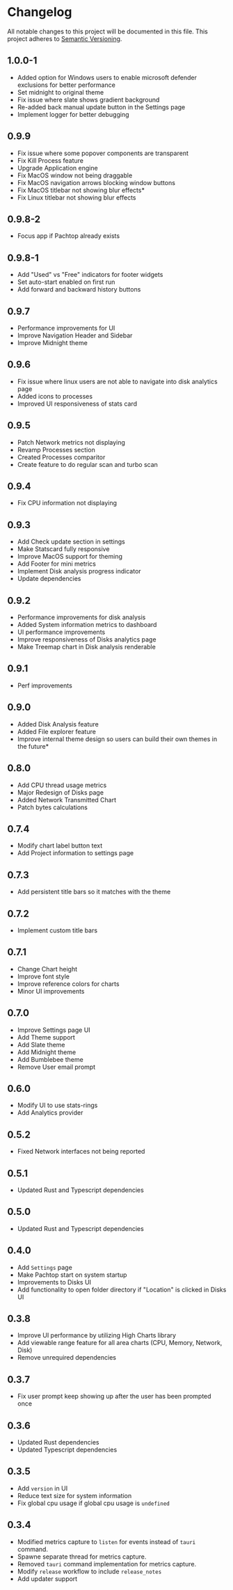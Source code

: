 # Changelog

All notable changes to this project will be documented in this file. This project adheres to [Semantic Versioning](https://semver.org/).

## 1.0.0-1
- Added option for Windows users to enable microsoft defender exclusions for better performance
- Set midnight to original theme
- Fix issue where slate shows gradient background
- Re-added back manual update button in the Settings page
- Implement logger for better debugging

## 0.9.9
- Fix issue where some popover components are transparent
- Fix Kill Process feature
- Upgrade Application engine
- Fix MacOS window not being draggable
- Fix MacOS navigation arrows blocking window buttons
- Fix MacOS titlebar not showing blur effects* 
- Fix Linux titlebar not showing blur effects


## 0.9.8-2
- Focus app if Pachtop already exists

## 0.9.8-1
- Add "Used" vs "Free" indicators for footer widgets
- Set auto-start enabled on first run
- Add forward and backward history buttons

## 0.9.7
- Performance improvements for UI
- Improve Navigation Header and Sidebar
- Improve Midnight theme

## 0.9.6
- Fix issue where linux users are not able to navigate into disk analytics page
- Added icons to processes
- Improved UI responsiveness of stats card

## 0.9.5
- Patch Network metrics not displaying
- Revamp Processes section
- Created Processes comparitor
- Create feature to do regular scan and turbo scan

## 0.9.4
- Fix CPU information not displaying

## 0.9.3
- Add Check update section in settings
- Make Statscard fully responsive 
- Improve MacOS support for theming
- Add Footer for mini metrics
- Implement Disk analysis progress indicator
- Update dependencies


## 0.9.2
- Performance improvements for disk analysis 
- Added System information metrics to dashboard
- UI performance improvements
- Improve responsiveness of Disks analytics page
- Make Treemap chart in Disk analysis renderable


## 0.9.1
- Perf improvements

## 0.9.0
- Added Disk Analysis feature
- Added File explorer feature
- Improve internal theme design so users can build their own themes in the future*

## 0.8.0
- Add CPU thread usage metrics
- Major Redesign of Disks page
- Added Network Transmitted Chart
- Patch bytes calculations

## 0.7.4
- Modify chart label button text
- Add Project information to settings page

## 0.7.3
- Add persistent title bars so it matches with the theme

## 0.7.2
- Implement custom title bars

## 0.7.1
- Change Chart height
- Improve font style
- Improve reference colors for charts
- Minor UI improvements


## 0.7.0
- Improve Settings page UI
- Add Theme support
- Add Slate theme
- Add Midnight theme
- Add Bumblebee theme
- Remove User email prompt

## 0.6.0
- Modify UI to use stats-rings
- Add Analytics provider

## 0.5.2
- Fixed Network interfaces not being reported

## 0.5.1
- Updated Rust and Typescript dependencies

## 0.5.0
- Updated Rust and Typescript dependencies

## 0.4.0

- Add `Settings` page
- Make Pachtop start on system startup
- Improvements to Disks UI
- Add functionality to open folder directory if "Location" is clicked in Disks UI

## 0.3.8

- Improve UI performance by utilizing High Charts library
- Add viewable range feature for all area charts (CPU, Memory, Network, Disk)
- Remove unrequired dependencies

## 0.3.7

- Fix user prompt keep showing up after the user has been prompted once

## 0.3.6

- Updated Rust dependencies
- Updated Typescript dependencies

## 0.3.5

- Add `version` in UI
- Reduce text size for system information
- Fix global cpu usage if global cpu usage is `undefined`

## 0.3.4

- Modified metrics capture to `listen` for events instead of `tauri` command.
- Spawne separate thread for metrics capture.
- Removed `tauri` command implementation for metrics capture.
- Modify `release` workflow to include `release_notes`
- Add updater support
